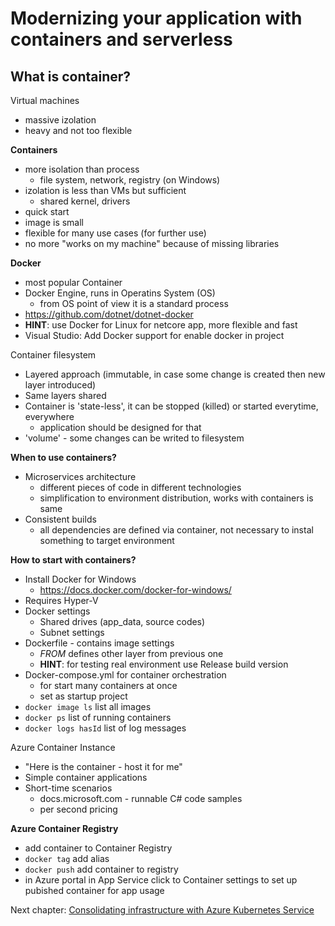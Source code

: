 #  Modernizing your application with containers and serverless

## What is container?

Virtual machines
- massive izolation
- heavy and not too flexible

**Containers**
- more isolation than process
  - file system, network, registry (on Windows) 
- izolation is less than VMs but sufficient
  - shared kernel, drivers 
- quick start
- image is small
- flexible for many use cases (for further use)
- no more "works on my machine" because of missing libraries

**Docker**
- most popular Container
- Docker Engine, runs in Operatins System (OS)
  - from OS point of view it is a standard process 
- https://github.com/dotnet/dotnet-docker 
- **HINT**: use Docker for Linux for netcore app, more flexible and fast
- Visual Studio: Add Docker support for enable docker in project

Container filesystem
- Layered approach (immutable, in case some change is created then new layer introduced)
- Same layers shared
- Container is 'state-less', it can be stopped (killed) or started everytime, everywhere
  - application should be designed for that
- 'volume' - some changes can be writed to filesystem 

**When to use containers?**
- Microservices architecture
  - different pieces of code in different technologies
  - simplification to environment distribution, works with containers is same
- Consistent builds
  - all dependencies are defined via container, not necessary to instal something to target environment

**How to start with containers?**
- Install Docker for Windows
  - https://docs.docker.com/docker-for-windows/ 
- Requires Hyper-V 
- Docker settings
  - Shared drives (app_data, source codes)
  - Subnet settings 
- Dockerfile - contains image settings
  - _FROM_ defines other layer from previous one
  - **HINT**: for testing real environment use Release build version
- Docker-compose.yml for container orchestration
  - for start many containers at once 
  - set as startup project 
- `docker image ls` list all images
- `docker ps` list of running containers
- `docker logs hasId` list of log messages

Azure Container Instance
- "Here is the container - host it for me"
- Simple container applications
- Short-time scenarios
  - docs.microsoft.com - runnable C# code samples
  - per second pricing 

**Azure Container Registry**
- add container to Container Registry
- `docker tag` add alias
- `docker push` add container to registry
- in Azure portal in App Service click to Container settings to set up pubished container for app usage

Next chapter: [Consolidating infrastructure with Azure Kubernetes Service](consolidating.md)